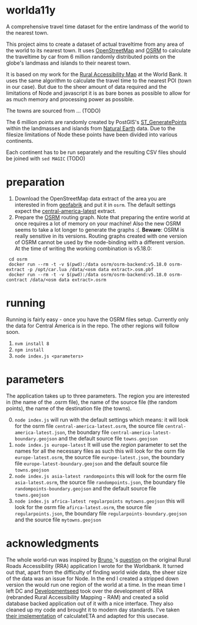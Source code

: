 # worlda11y
A comprehensive travel time dataset for the entire landmass of the world to the nearest town.

This project aims to create a dataset of actual traveltime from any area of the world to its nearest town. It uses
[OpenStreetMap](https://osm.org) and [OSRM](http://project-osrm.org/) to calculate the traveltime by car from
6 million randomly distributed points on the globe's landmass and islands to their nearest town.

It is based on my work for the [Rural Accessibility Map](https://github.com/WorldBank-Transport/ram) at the World Bank.
It uses the same algorithm to calculate the travel time to the nearest POI (town in our case). But due to the sheer amount
of data required and the limitations of Node and javascript it is as bare bones as possible to allow for as much memory
and processing power as possible.

The towns are sourced from ... (TODO)

The 6 million points are randomly created by PostGIS's
[ST_GeneratePoints](https://postgis.net/docs/ST_GeneratePoints.html) within the landmasses and islands from
[Natural Earth](https://www.naturalearthdata.com/) data. Due to the filesize limitations of Node these points have been
divided into various continents.

Each continent has to be run separately and the resulting CSV files should be joined with `sed MAGIC` (TODO)

# preparation

1. Download the OpenStreetMap data extract of the area you are interested in from [geofabrik](http://download.geofabrik.de/) and put it in `osrm`. The default settings expect the [central-america-latest](http://download.geofabrik.de/central-america-latest.osm.pbf) extract.
2. Prepare the [OSRM](https://github.com/Project-OSRM/osrm-backend) routing graph. Note that preparing the entire world at once requires a lot of memory on your machine! Also the new OSRM seems to take a lot longer to generate the graphs :(.
**Beware**: OSRM is really sensitive in its versions. Routing graphs created with one version of OSRM cannot be used by the node-binding with a different version. At the time of writing the working combination is v5.18.0:
```
 cd osrm
 docker run --rm -t -v $(pwd):/data osrm/osrm-backend:v5.18.0 osrm-extract -p /opt/car.lua /data/<osm data extract>.osm.pbf
 docker run --rm -t -v $(pwd):/data osrm/osrm-backend:v5.18.0 osrm-contract /data/<osm data extract>.osrm
```

# running

Running is fairly easy - once you have the OSRM files setup. Currently only the data for Central America is in the repo. The other regions will follow soon.
1. `nvm install 8`
2. `npm install`
3. `node index.js <parameters>`

# parameters
The application takes up to three parameters. The region you are interested in (the name of the .osrm file), the name of the source file (the random points), the name of the destination file (the towns).

 0. `node index.js` will run with the default settings which means: it will look for the osrm file `central-america-latest.osrm`, the source file `central-america-latest.json`, the boundary file `central-america-latest-boundary.geojson` and the default source file `towns.geojson`
 1. `node index.js europe-latest` It will use the *region* parameter to set the names for all the necessary files as such this will look for the osrm file `europe-latest.osrm`, the source file `europe-latest.json`, the boundary file `europe-latest-boundary.geojson` and the default source file `towns.geojson`
 2. `node index.js asia-latest randompoints` this will look for the osrm file `asia-latest.osrm`, the source file `randompoints.json`, the boundary file `randompoints-boundary.geojson` and the default source file `towns.geojson`
 3. `node index.js africa-latest regularpoints mytowns.geojson` this will look for the osrm file `afirca-latest.osrm`, the source file `regularpoints.json`, the boundary file `regularpoints-boundary.geojson` and the source file `mytowns.geojson`

# acknowledgments
The whole world-run was inspired by [Bruno ](https://github.com/brunosan)'s [question](https://github.com/WorldBank-Transport/ram-backend/issues/31) on the original Rural Roads Accessibility (RRA) application I wrote for the Worldbank. It turned out that, apart from the difficulty of finding world wide data, the sheer size of the data was an issue for Node. In the end I created a stripped down version the would run one region of the world at a time. In the mean time I left DC and [Developmentseed](https://developmentseed.org/) took over the development of RRA (rebranded Rural Accessibility Mapping - RAM) and created a solid database backed application out of it with a nice interface. They also cleaned up my code and brought it to modern day standards. I've taken [their implementation](https://github.com/WorldBank-Transport/ram-datapipeline) of calculateETA and adapted for this usecase.
